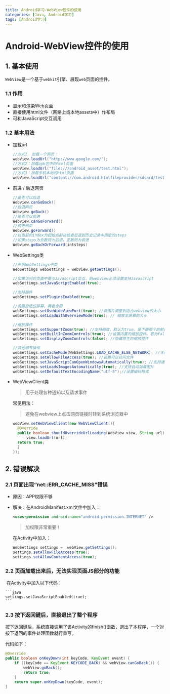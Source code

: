 ```yaml
---
title: Android学习-WebView控件的使用
categories: [Java, Android学习]
tags: [Android学习]
---
```


# Android-WebView控件的使用

## 1. 基本使用

​	`WebView`是一个基于`webkit`引擎、展现`web`页面的控件。

### 1.1 作用

- 显示和渲染Web页面
- 直接使用html文件（网络上或本地assets中）作布局
- 可和JavaScript交互调用

### 1.2 基本用法

 * 加载url 

   ```java
   //方式1. 加载一个网页：
   webView.loadUrl("http://www.google.com/");
   //方式2：加载apk包中的html页面
   webView.loadUrl("file:///android_asset/test.html");
   //方式3：加载手机本地的html页面
   webView.loadUrl("content://com.android.htmlfileprovider/sdcard/test.html");
   ```

* 前进 / 后退网页

  ```java
  //是否可以后退
  Webview.canGoBack() 
  //后退网页
  Webview.goBack()
  //是否可以前进                     
  Webview.canGoForward()
  //前进网页
  Webview.goForward()
  //以当前的index为起始点前进或者后退到历史记录中指定的steps
  //如果steps为负数则为后退，正数则为前进
  Webview.goBackOrForward(intsteps)
  ```

* WebSettings类

  ```java
  //声明WebSettings子类
  WebSettings webSettings = webView.getSettings();
  
  //如果访问的页面中要与Javascript交互，则webview必须设置支持Javascript
  webSettings.setJavaScriptEnabled(true);  
  
  //支持插件
  webSettings.setPluginsEnabled(true); 
  
  //设置自适应屏幕，两者合用
  webSettings.setUseWideViewPort(true); //将图片调整到适合webview的大小 
  webSettings.setLoadWithOverviewMode(true); // 缩放至屏幕的大小
  
  //缩放操作
  webSettings.setSupportZoom(true); //支持缩放，默认为true。是下面那个的前提。
  webSettings.setBuiltInZoomControls(true); //设置内置的缩放控件。若为false，则该WebView不可缩放
  webSettings.setDisplayZoomControls(false); //隐藏原生的缩放控件
  
  //其他细节操作
  webSettings.setCacheMode(WebSettings.LOAD_CACHE_ELSE_NETWORK); //关闭webview中缓存 
  webSettings.setAllowFileAccess(true); //设置可以访问文件 
  webSettings.setJavaScriptCanOpenWindowsAutomatically(true); //支持通过JS打开新窗口 
  webSettings.setLoadsImagesAutomatically(true); //支持自动加载图片
  webSettings.setDefaultTextEncodingName("utf-8");//设置编码格式
  ```

* WebViewClient类

  > 用于处理各种通知以及请求事件

  常见用法：

  >  避免在webview上点击网页链接时转到系统浏览器中

  ```java
  webView.setWebViewClient(new WebViewClient(){
    @Override
    public boolean shouldOverrideUrlLoading(WebView view, String url) {
        view.loadUrl(url);
    return true;
    }
  });
  ```

## 2. 错误解决 

### 2.1 页面出现“net::ERR_CACHE_MISS”错误

* 原因：APP权限不够

* 解决：在AndroidManifest.xml文件中加入：

  ```xml
  <uses-permission android:name="android.permission.INTERNET" />
  ```

  > 加权限非常重要！

  在Activity中加入：

  ```java
  WebSettings settings =  webView.getSettings();
  settings.setAllowFileAccess(true);
  settings.setAllowContentAccess(true);
  ```

### 2.2 页面加载出来后，无法实现页面JS部分的功能

​	在Activity中加入以下代码：

    ```java
    settings.setJavaScriptEnabled(true);
    ```

### 2.3 按下返回键后，直接退出了整个程序

按下返回键后，系统直接调用了该Activity的finish()函数，退出了本程序，一个对按下返回的事件处理函数就行重写。

代码如下：

```java
@Override
public boolean onKeyDown(int keyCode, KeyEvent event) {
    if ((keyCode == KeyEvent.KEYCODE_BACK) && webView.canGoBack()) {
        webView.goBack();
        return true;
    }
    return super.onKeyDown(keyCode, event);
}
```



